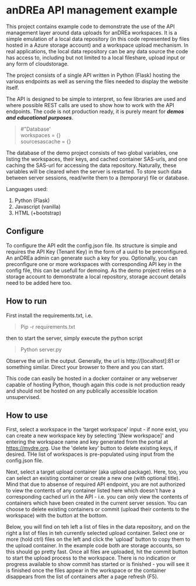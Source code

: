 # anDREa API management example

This project contains example code to demonstrate the use of the API management layer around data 
uploads for anDREa workspaces. It is a simple emulation of a local data repository (in this code represented by files hosted in a Azure storage account) and a workspace upload mechanism. In real applications, the local data repository can be any data source the code has access to, including but not limited to a local fileshare, upload input or any form of cloudstorage.

The project consists of a single API written in Python (Flask) hosting the various endpoints as well as serving the files needed to display the website itself.

The API is designed to be simple to interpret, so few libraries are used and where possible REST calls are used to show how to work with the API endpoints.
The code is not production ready, it is purely meant for ***demos and educational purposes***.

> #"Database'  
> workspaces = {}  
> sourcesascache = {}

The database of the demo project consists of two global variables, one listing the workspaces, their keys, and cached container SAS-urls, and one caching the SAS-url for accessing the data repository.
Naturally, these variables will be cleared when the server is restarted. To store such data between server sessions, read/write them to a (temporary) file or database.

Languages used:
1. Python (Flask)
2. Javascript (vanilla)
3. HTML (+bootstrap)

## Configure
To configure the API edit the config.json file. Its structure is simple and requires the API Key (Tenant Key) in the form of a uuid to be preconfigured. An anDREa admin can generate such a key for you.
Optionally, you can preconfigure one or more workspaces with corresponding API key in the config file, this can be usefull for demoing.
As the demo project relies on a storage account to demonstrate a local repository, storage account details need to be added here too.

## How to run
First install the requirements.txt, i.e.

> Pip -r requirements.txt

then to start the server, simply execute the python script 
> Python server.py

Observe the url in the output. Generally, the url is http://[localhost]:81 or something similar.  Direct your browser to there and you can start.

This code can easily be hosted in a docker container or any webserver capable of hosting Python, though again this code is not production ready and should not be hosted on any publically accessible location unsupervised.

## How to use
First, select a workspace in the 'target workspace' input - if none exist, you can create a new workspace key by selecting '[New workspace]' and entering the workspace name and key generated from the portal at https://mydre.org. Use the 'delete key' button to delete existing keys, if desired. THe list of workspaces is pre-populated using input from the config.json file.

Next, select a target upload container (aka upload package). Here, too, you can select an existing container or create a new one (with optional title). Mind that due to absense of required API endpoint, you are not authorized to view the contents of any container listed here which doesn't have a corresponding cached url in the API - i.e. you can only view the contents of containers which have been created in the current server session. You can choose to delete existing containers or commit (upload their contents to the workspace) with the button at the bottom.

Below, you will find on teh left a list of files in the data repository, and on the right a list of files in teh currently selected upload container. Select one or more (hold ctrl) files on the left and click the 'upload' button to copy them to the upload container. In the example code both are storage accounts, so this should go pretty fast. Once all files are uploaded, hit the commit button to start the upload process to the workspace.
There is no indication or progress available to show commit has started or is finished - you will see it is finished once the files appear in the workspace or the container disappears from the list of containers after a page refresh (F5).
